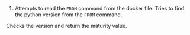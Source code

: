 1. Attempts to read the `FROM` command from the docker file. Tries to find the python version from the `FROM` command.

Checks the version and return the maturity value. 